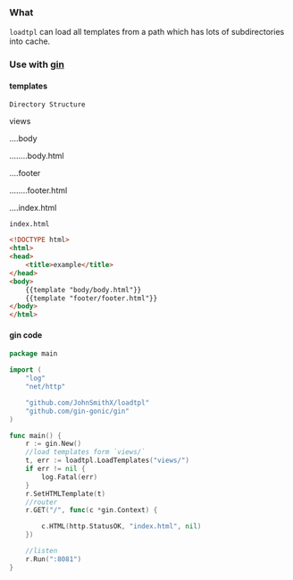 ### What

`loadtpl` can load all templates from a path which has lots of subdirectories into cache.

### Use with [gin](https://github.com/gin-gonic/gin)

#### templates

`Directory Structure`

views

....body

........body.html

....footer

........footer.html

....index.html


`index.html`

```html
<!DOCTYPE html>
<html>
<head>
	<title>example</title>
</head>
<body>
	{{template "body/body.html"}}
	{{template "footer/footer.html"}}
</body>
</html>
```

#### gin code

```go
package main

import (
	"log"
	"net/http"

	"github.com/JohnSmithX/loadtpl"
	"github.com/gin-gonic/gin"
)

func main() {
	r := gin.New()
	//load templates form `views/`
	t, err := loadtpl.LoadTemplates("views/")
	if err != nil {
		log.Fatal(err)
	}
	r.SetHTMLTemplate(t)
	//router
	r.GET("/", func(c *gin.Context) {

		c.HTML(http.StatusOK, "index.html", nil)
	})

	//listen
	r.Run(":8081")
}

```
